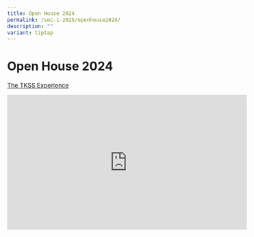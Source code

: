 ```yaml
---
title: Open House 2024
permalink: /sec-1-2025/openhouse2024/
description: ""
variant: tiptap
---
```

<h1>Open House 2024</h1>
<p><u>The TKSS Experience</u>
</p>
<div class="iframe-wrapper">
<iframe height="315" width="560" allowfullscreen="true" frameborder="0" src="https://www.youtube.com/embed/KCCyS8Xo2tw?si=oXaXU9Pz1n7ciUIk"></iframe>
</div>
<p></p>